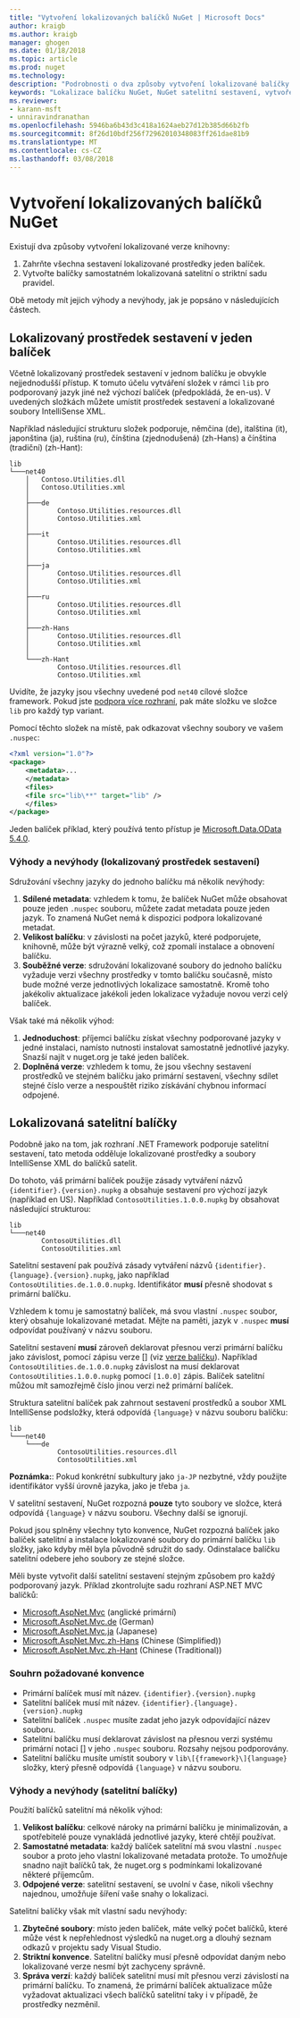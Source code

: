 ```yaml
---
title: "Vytvoření lokalizovaných balíčků NuGet | Microsoft Docs"
author: kraigb
ms.author: kraigb
manager: ghogen
ms.date: 01/18/2018
ms.topic: article
ms.prod: nuget
ms.technology: 
description: "Podrobnosti o dva způsoby vytvoření lokalizované balíčky NuGet, včetně všech sestaveních ve jeden balíček nebo publikování samostatné sestavení."
keywords: "Lokalizace balíčku NuGet, NuGet satelitní sestavení, vytvoření lokalizovaných balíčků NuGet lokalizace konvence"
ms.reviewer:
- karann-msft
- unniravindranathan
ms.openlocfilehash: 5946ba6b43d3c418a1624aeb27d12b385d66b2fb
ms.sourcegitcommit: 8f26d10bdf256f72962010348083ff261dae81b9
ms.translationtype: MT
ms.contentlocale: cs-CZ
ms.lasthandoff: 03/08/2018
---
```

# <a name="creating-localized-nuget-packages"></a>Vytvoření lokalizovaných balíčků NuGet

Existují dva způsoby vytvoření lokalizované verze knihovny:

1. Zahrňte všechna sestavení lokalizované prostředky jeden balíček.
1. Vytvořte balíčky samostatném lokalizovaná satelitní o striktní sadu pravidel.

Obě metody mít jejich výhody a nevýhody, jak je popsáno v následujících částech.

## <a name="localized-resource-assemblies-in-a-single-package"></a>Lokalizovaný prostředek sestavení v jeden balíček

Včetně lokalizovaný prostředek sestavení v jednom balíčku je obvykle nejjednodušší přístup. K tomuto účelu vytváření složek v rámci `lib` pro podporovaný jazyk jiné než výchozí balíček (předpokládá, že en-us). V uvedených složkách můžete umístit prostředek sestavení a lokalizované soubory IntelliSense XML.

Například následující strukturu složek podporuje, němčina (de), italština (it), japonština (ja), ruština (ru), čínština (zjednodušená) (zh-Hans) a čínština (tradiční) (zh-Hant):

    lib
    └───net40
        │   Contoso.Utilities.dll
        │   Contoso.Utilities.xml
        │
        ├───de
        │       Contoso.Utilities.resources.dll
        │       Contoso.Utilities.xml
        │
        ├───it
        │       Contoso.Utilities.resources.dll
        │       Contoso.Utilities.xml
        │
        ├───ja
        │       Contoso.Utilities.resources.dll
        │       Contoso.Utilities.xml
        │
        ├───ru
        │       Contoso.Utilities.resources.dll
        │       Contoso.Utilities.xml
        │
        ├───zh-Hans
        │       Contoso.Utilities.resources.dll
        │       Contoso.Utilities.xml
        │
        └───zh-Hant
                Contoso.Utilities.resources.dll
                Contoso.Utilities.xml

Uvidíte, že jazyky jsou všechny uvedené pod `net40` cílové složce framework. Pokud jste [podpora více rozhraní](../create-packages/supporting-multiple-target-frameworks.md), pak máte složku ve složce `lib` pro každý typ variant.

Pomocí těchto složek na místě, pak odkazovat všechny soubory ve vašem `.nuspec`:

```xml
<?xml version="1.0"?>
<package>
    <metadata>...
    </metadata>
    <files>
    <file src="lib\**" target="lib" />
    </files>
</package>
```

Jeden balíček příklad, který používá tento přístup je [Microsoft.Data.OData 5.4.0](http://nuget.org/packages/Microsoft.Data.OData/5.4.0).

### <a name="advantages-and-disadvantages-localized-resource-assemblies"></a>Výhody a nevýhody (lokalizovaný prostředek sestavení)

Sdružování všechny jazyky do jednoho balíčku má několik nevýhody:

1. **Sdílené metadata**: vzhledem k tomu, že balíček NuGet může obsahovat pouze jeden `.nuspec` souboru, můžete zadat metadata pouze jeden jazyk. To znamená NuGet nemá k dispozici podpora lokalizované metadat.
1. **Velikost balíčku**: v závislosti na počet jazyků, které podporujete, knihovně, může být výrazně velký, což zpomalí instalace a obnovení balíčku.
1. **Souběžné verze**: sdružování lokalizované soubory do jednoho balíčku vyžaduje verzi všechny prostředky v tomto balíčku současně, místo bude možné verze jednotlivých lokalizace samostatně. Kromě toho jakékoliv aktualizace jakékoli jeden lokalizace vyžaduje novou verzi celý balíček.

Však také má několik výhod:

1. **Jednoduchost**: příjemci balíčku získat všechny podporované jazyky v jedné instalaci, namísto nutnosti instalovat samostatně jednotlivé jazyky. Snazší najít v nuget.org je také jeden balíček.
1. **Doplněná verze**: vzhledem k tomu, že jsou všechny sestavení prostředků ve stejném balíčku jako primární sestavení, všechny sdílet stejné číslo verze a nespouštět riziko získávání chybnou informací odpojené.

## <a name="localized-satellite-packages"></a>Lokalizovaná satelitní balíčky

Podobně jako na tom, jak rozhraní .NET Framework podporuje satelitní sestavení, tato metoda odděluje lokalizované prostředky a soubory IntelliSense XML do balíčků satelit.

Do tohoto, váš primární balíček použije zásady vytváření názvů `{identifier}.{version}.nupkg` a obsahuje sestavení pro výchozí jazyk (například en US). Například `ContosoUtilities.1.0.0.nupkg` by obsahovat následující strukturou:

    lib
    └───net40
            ContosoUtilities.dll
            ContosoUtilities.xml

Satelitní sestavení pak používá zásady vytváření názvů `{identifier}.{language}.{version}.nupkg`, jako například `ContosoUtilities.de.1.0.0.nupkg`. Identifikátor **musí** přesně shodovat s primární balíčku.

Vzhledem k tomu je samostatný balíček, má svou vlastní `.nuspec` soubor, který obsahuje lokalizované metadat. Mějte na paměti, jazyk v `.nuspec` **musí** odpovídat používaný v názvu souboru.

Satelitní sestavení **musí** zároveň deklarovat přesnou verzi primární balíčku jako závislost, pomocí zápisu verze [] \(viz [verze balíčku](../reference/package-versioning.md)). Například `ContosoUtilities.de.1.0.0.nupkg` závislost na musí deklarovat `ContosoUtilities.1.0.0.nupkg` pomocí `[1.0.0]` zápis. Balíček satelitní můžou mít samozřejmě číslo jinou verzi než primární balíček.

Struktura satelitní balíček pak zahrnout sestavení prostředků a soubor XML IntelliSense podsložky, která odpovídá `{language}` v názvu souboru balíčku:

    lib
    └───net40
        └───de
                ContosoUtilities.resources.dll
                ContosoUtilities.xml

**Poznámka:**: Pokud konkrétní subkultury jako `ja-JP` nezbytné, vždy použijte identifikátor vyšší úrovně jazyka, jako je třeba `ja`.

V satelitní sestavení, NuGet rozpozná **pouze** tyto soubory ve složce, která odpovídá `{language}` v názvu souboru. Všechny další se ignorují.

Pokud jsou splněny všechny tyto konvence, NuGet rozpozná balíček jako balíček satelitní a instalace lokalizované soubory do primární balíčku `lib` složky, jako kdyby měl byla původně sdružit do sady. Odinstalace balíčku satelitní odebere jeho soubory ze stejné složce.

Měli byste vytvořit další satelitní sestavení stejným způsobem pro každý podporovaný jazyk. Příklad zkontrolujte sadu rozhraní ASP.NET MVC balíčků:

- [Microsoft.AspNet.Mvc](http://nuget.org/packages/Microsoft.AspNet.Mvc) (anglické primární)
- [Microsoft.AspNet.Mvc.de](http://nuget.org/packages/Microsoft.AspNet.Mvc.de) (German)
- [Microsoft.AspNet.Mvc.ja](http://nuget.org/packages/Microsoft.AspNet.Mvc.ja) (Japanese)
- [Microsoft.AspNet.Mvc.zh-Hans](http://nuget.org/packages/Microsoft.AspNet.Mvc.zh-Hans) (Chinese (Simplified))
- [Microsoft.AspNet.Mvc.zh-Hant](http://nuget.org/packages/Microsoft.AspNet.Mvc.zh-Hant) (Chinese (Traditional))

### <a name="summary-of-required-conventions"></a>Souhrn požadované konvence

- Primární balíček musí mít název. `{identifier}.{version}.nupkg`
- Satelitní balíček musí mít název. `{identifier}.{language}.{version}.nupkg`
- Satelitní balíček `.nuspec` musíte zadat jeho jazyk odpovídající název souboru.
- Satelitní balíčku musí deklarovat závislost na přesnou verzi systému primární notaci [] v jeho `.nuspec` souboru. Rozsahy nejsou podporovány.
- Satelitní balíčku musíte umístit soubory v `lib\[{framework}\]{language}` složky, který přesně odpovídá `{language}` v názvu souboru.

### <a name="advantages-and-disadvantages-satellite-packages"></a>Výhody a nevýhody (satelitní balíčky)

Použití balíčků satelitní má několik výhod:

1. **Velikost balíčku**: celkové nároky na primární balíčku je minimalizován, a spotřebitelé pouze vynakládá jednotlivé jazyky, které chtějí používat.
1. **Samostatné metadata**: každý balíček satelitní má svou vlastní `.nuspec` soubor a proto jeho vlastní lokalizované metadata protože. To umožňuje snadno najít balíčků tak, že nuget.org s podmínkami lokalizované některé příjemcům.
1. **Odpojené verze**: satelitní sestavení, se uvolní v čase, nikoli všechny najednou, umožňuje šíření vaše snahy o lokalizaci.

Satelitní balíčky však mít vlastní sadu nevýhody:

1. **Zbytečné soubory**: místo jeden balíček, máte velký počet balíčků, které může vést k nepřehlednost výsledků na nuget.org a dlouhý seznam odkazů v projektu sady Visual Studio.
1. **Striktní konvence**. Satelitní balíčky musí přesně odpovídat daným nebo lokalizované verze nesmí být zachyceny správně.
1. **Správa verzí**: každý balíček satelitní musí mít přesnou verzi závislostí na primární balíčku. To znamená, že primární balíček aktualizace může vyžadovat aktualizaci všech balíčků satelitní taky i v případě, že prostředky nezměnil.

